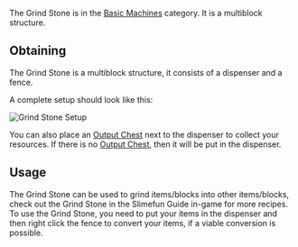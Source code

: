 The Grind Stone is in the [Basic Machines](https://github.com/Slimefun/Slimefun4/wiki/Basic-Machines) category. It is a multiblock structure.<br>

## Obtaining
The Grind Stone is a multiblock structure, it consists of a dispenser and a fence.<br>

A complete setup should look like this:

![Grind Stone Setup](https://raw.githubusercontent.com/TheBusyBiscuit/Slimefun4-Wiki/master/images/multiblock-grind-stone.png)

You can also place an [Output Chest](https://github.com/Slimefun/Slimefun4/wiki/Output-Chest) next to the dispenser to collect your resources. If there is no [Output Chest](https://github.com/Slimefun/Slimefun4/wiki/Output-Chest), then it will be put in the dispenser.

## Usage
The Grind Stone can be used to grind items/blocks into other items/blocks, check out the Grind Stone in the Slimefun Guide in-game for more recipes.<br> To use the Grind Stone, you need to put your items in the dispenser and then right click the fence to convert your items, if a viable conversion is possible.
